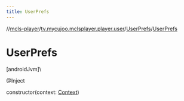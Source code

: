 ```yaml
---
title: UserPrefs
---
```

//[mcls-player](../../../index.html)/[tv.mycujoo.mclsplayer.player.user](../index.html)/[UserPrefs](index.html)/[UserPrefs](-user-prefs.html)



# UserPrefs



[androidJvm]\




@Inject



constructor(context: [Context](https://developer.android.com/reference/kotlin/android/content/Context.html))




